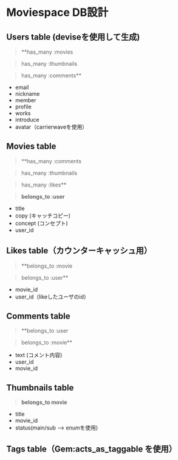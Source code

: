 # **Moviespace DB設計**

## **Users table** (deviseを使用して生成)

>**has_many :movies

>has_many :thumbnails

>has_many :comments**

* email
* nickname
* member
* profile
* works
* introduce
* avatar（carrierwaveを使用）


## **Movies table**
>**has_many :comments

>has_many :thumbnails

>has_many :likes**

>**belongs_to :user**

* title
* copy (キャッチコピー)
* concept (コンセプト)
* user_id


## **Likes table**（カウンターキャッシュ用）

>**belongs_to :movie

>belongs_to :user**

* movie_id
* user_id（likeしたユーザのid）


## **Comments table**
>**belongs_to :user

>belongs_to :movie**

* text (コメント内容)
* user_id
* movie_id


## **Thumbnails table**

>**belongs_to movie**

* title
* movie_id
* status(main/sub --> enumを使用)

## **Tags table**（Gem:acts_as_taggable を使用）
